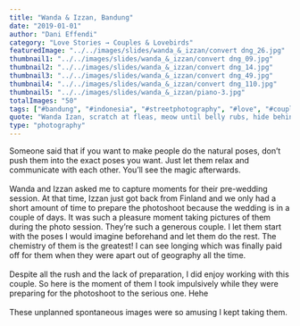 ```yaml
---
title: "Wanda & Izzan, Bandung"
date: "2019-01-01"
author: "Dani Effendi"
category: "Love Stories → Couples & Lovebirds"
featuredImage: "../../images/slides/wanda_&_izzan/convert dng_26.jpg"
thumbnail1: "../../images/slides/wanda_&_izzan/convert dng_09.jpg"
thumbnail2: "../../images/slides/wanda_&_izzan/convert dng_14.jpg"
thumbnail3: "../../images/slides/wanda_&_izzan/convert dng_49.jpg"
thumbnail4: "../../images/slides/wanda_&_izzan/convert dng_110.jpg"
thumbnail5: "../../images/slides/wanda_&_izzan/piano-3.jpg"
totalImages: "50"
tags: ["#bandung", "#indonesia", "#streetphotography", "#love", "#couple", "#wanderlust", "#2019", "#couplesession"]
quote: "Wanda Izan, scratch at fleas, meow until belly rubs, hide behind curtain when vacuum cleaner is on scratch strangers and poo on owners food claw at curtains stretch and yawn nibble on tuna ignore human bite human hand eat a plant, kill a hand."
type: "photography"
---
```


Someone said that if you want to make people do the natural poses, don’t push them into the exact poses you want. Just let them relax and communicate with each other. You’ll see the magic afterwards.
<br/>
<br/>
Wanda and Izzan asked me to capture moments for their pre-wedding session. At that time, Izzan just got back from Finland and we only had a short amount of time to prepare the photoshoot because the wedding is in a couple of days. It was such a pleasure moment taking pictures of them during the photo session. They’re such a generous couple. I let them start with the poses I would imagine beforehand and let them do the rest. The chemistry of them is the greatest! I can see longing which was finally paid off for them when they were apart out of geography all the time.
<br/>
<br/>
Despite all the rush and the lack of preparation, I did enjoy working with this couple. So here is the moment of them I took impulsively while they were preparing for the photoshoot to the serious one. Hehe
<br/>
<br/>
These unplanned spontaneous images were so amusing I kept taking them.
